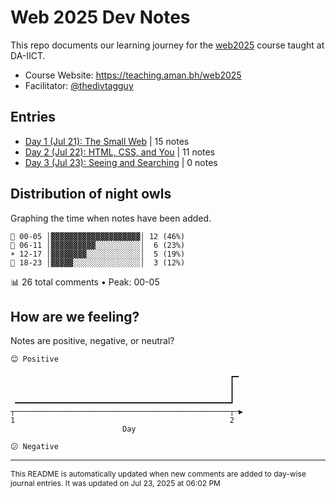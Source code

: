 # Web 2025 Dev Notes

This repo documents our learning journey for the [web2025](https://teaching.aman.bh/web2025) course taught at DA-IICT.

- Course Website: https://teaching.aman.bh/web2025
- Facilitator: [@thedivtagguy](https://github.com/thedivtagguy)


## Entries

- [Day 1 (Jul 21): The Small Web](https://github.com/open-making/web2025-dev-notes/issues/1) | 15 notes
- [Day 2 (Jul 22): HTML, CSS, and You](https://github.com/open-making/web2025-dev-notes/issues/3) | 11 notes
- [Day 3 (Jul 23): Seeing and Searching](https://github.com/open-making/web2025-dev-notes/issues/4) | 0 notes


## Distribution of night owls

Graphing the time when notes have been added.

```
🌙 00-05 │▓▓▓▓▓▓▓▓▓▓▓▓▓▓▓▓▓▓▓▓│ 12 (46%)
🌅 06-11 │▓▓▓▓▓▓▓▓▓▓░░░░░░░░░░│  6 (23%)
☀️ 12-17 │▓▓▓▓▓▓▓▓░░░░░░░░░░░░│  5 (19%)
🌆 18-23 │▓▓▓▓▓░░░░░░░░░░░░░░░│  3 (12%)
```
📊 26 total comments • Peak: 00-05

## How are we feeling?

Notes are positive, negative, or neutral?

```
😊 Positive

                                                 ┏━ 
                                                 ┃  
                                                 ┃  
 ━━━━━━━━━━━━━━━━━━━━━━━━━━━━━━━━━━━━━━━━━━━━━━━━┛  
┬────────────────────────────────────────────────┬─▶
1                                                2  
                         Day                         

😕 Negative
```


---

<span style="font-size: 12px;">This README is automatically updated when new comments are added to day-wise journal entries. It was updated on Jul 23, 2025 at 06:02 PM</span>
